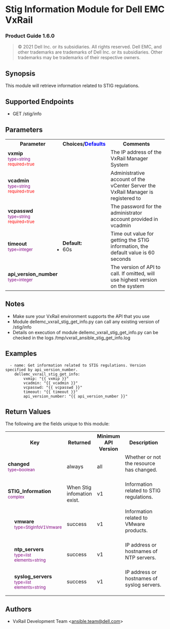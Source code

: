 Stig Information Module for Dell EMC VxRail
=================
### Product Guide 1.6.0

> © 2021 Dell Inc. or its subsidiaries. All rights reserved. Dell 
> EMC, and other trademarks are trademarks of Dell Inc. or its 
> subsidiaries. Other trademarks may be trademarks of their respective owners. 

Synopsis
--------
This module will retrieve information related to STIG regulations.
  
Supported Endpoints
--------

* GET /stig/info
  

Parameters
----------

<table  border=0 cellpadding=0 class="documentation-table">
   <tr>
      <th colspan="1">Parameter</th>
      <th>Choices/<font color="blue">Defaults</font></th>
      <th width="100%">Comments</th>
   </tr>
   <tr>
      <td colspan="1">
         <div class="ansibleOptionAnchor" id="parameter-host_name"></div>
         <b>vxmip</b>
         <a class="ansibleOptionLink" href="#parameter-host_name" title="Permalink to this option"></a>
         <div style="font-size: small">
            <span style="color: purple">type=string</span>
            <br>
            <span style="color: red">required=true</span>                    
         </div>
      </td>
      <td>
      </td>
      <td>
         <div></div>
         <div>The IP address of the VxRail Manager System</div>
      </td>
   </tr>
   <tr>
      <td colspan="1">
         <div class="ansibleOptionAnchor" id="parameter-host_name"></div>
         <b>vcadmin</b>
         <a class="ansibleOptionLink" href="#parameter-host_name" title="Permalink to this option"></a>
         <div style="font-size: small">
            <span style="color: purple">type=string</span>
            <br>
            <span style="color: red">required=true</span>                    
         </div>
      </td>
      <td>
      </td>
      <td>
         <div></div>
         <div>Administrative account of the vCenter Server the VxRail Manager is registered to</div>
      </td>
   </tr>
   <tr>
      <td colspan="1">
         <div class="ansibleOptionAnchor" id="parameter-host_name"></div>
         <b>vcpasswd</b>
         <a class="ansibleOptionLink" href="#parameter-host_name" title="Permalink to this option"></a>
         <div style="font-size: small">
            <span style="color: purple">type=string</span>
            <br>
            <span style="color: red">required=true</span>                    
         </div>
      </td>
      <td>
      </td>
      <td>
         <div></div>
         <div>The password for the administrator account provided in vcadmin</div>
      </td>
   </tr>
   <tr>
      <td colspan="1">
         <div class="ansibleOptionAnchor" id="parameter-state"></div>
         <b>timeout</b>
         <a class="ansibleOptionLink" href="#parameter-state" title="Permalink to this option"></a>
         <div style="font-size: small">
            <span style="color: purple">type=integer</span>
            <br>
            <span style="color: red"></span>                    
         </div>
      </td>
      <td>
         <ul style="margin: 0; padding: 0">
            <b>Default:</b>
            <li>60s</li>
         </ul>
      </td>
      <td>
         <div></div>
         <div>Time out value for getting the STIG information, the default value is 60 seconds</div>
         <div></div>
      </td>
   </tr>
   <tr>
      <td colspan="1">
         <div class="ansibleOptionAnchor" id="parameter-state"></div>
         <b>api_version_number</b>
         <a class="ansibleOptionLink" href="#parameter-state" title="Permalink to this option"></a>
         <div style="font-size: small">
            <span style="color: purple">type=integer</span>
            <br>
            <span style="color: red"></span>                    
         </div>
      </td>
      <td>
         <ul style="margin: 0; padding: 0"><b></b>
         </ul>
      </td>
      <td>
         <div></div>
         <div>The version of API to call. If omitted, will use highest version on the system</div>
         <div></div>
      </td>
   </tr>
</table>

Notes
-----
- Make sure your VxRail environment supports the API that you use
- Module dellemc_vxrail_stig_get_info.py can call any existing version of /stig/info
- Details on execution of module dellemc_vxrail_stig_get_info.py can be checked in the logs /tmp/vxrail_ansible_stig_get_info.log


Examples
--------

``` yaml+jinja
  - name: Get information related to STIG regulations. Version specified by api_version_number.
    dellemc_vxrail_stig_get_info:
        vxmip: "{{ vxmip }}"
        vcadmin: "{{ vcadmin }}"
        vcpasswd: "{{ vcpasswd }}"
        timeout: "{{ timeout }}"
        api_version_number: "{{ api_version_number }}"

```

Return Values
-------------

The following are the fields unique to this module:
<table border=0 cellpadding=0 class="documentation-table">
   <tr>
      <th colspan="3">Key</th>
      <th>Returned</th>
      <th>Minimum API Version</th>
      <th width="100%">Description</th>
   </tr>
   <tr>
      <td colspan="3">
         <div class="ansibleOptionAnchor" id="return-changed"></div>
         <b>changed</b>
         <a class="ansibleOptionLink" href="#return-changed" title="Permalink to
            this return value"></a>
         <div style="font-size: small">
            <span style="color: purple">type=boolean</span>
         </div>
      </td>
      <td>always</td>
      <td>all</td>
      <td>
         <div>Whether or not the resource has changed.</div>
         <br/>
      </td>
   </tr>
   <tr>
      <td colspan="3">
         <div class="ansibleOptionAnchor" id="return-hostgroup_details"></div>
         <b>STIG_Information</b>
         <a class="ansibleOptionLink" href="#return-hostgroup_details"
            title="Permalink to this return value"></a>
         <div style="font-size: small">
            <span style="color: purple">complex</span>
         </div>
      </td>
      <td>When Stig infomation exist.</td>
      <td>v1</td>
      <td>
         <div>Information related to STIG regulations.</div>
         <br/>
      </td>
   </tr>
   <tr>
      <td class="elbow-placeholder">&nbsp;</td>
      <td colspan="2">
         <div class="ansibleOptionAnchor"
            id="return-hostgroup_details/num_of_masking_views"></div>
         <b>vmware</b>
         <a class="ansibleOptionLink"
            href="#return-hostgroup_details/num_of_masking_views"
            title="Permalink to this return value"></a>
         <div style="font-size: small">
            <span style="color: purple">type=StigInfoV1Vmware</span>
         </div>
      </td>
      <td>success</td>
      <td>v1</td>
      <td>
         <div>Information related to VMware products.</div>
         <br/>
      </td>
   </tr>
   <tr>
      <td class="elbow-placeholder">&nbsp;</td>
      <td colspan="2">
         <div class="ansibleOptionAnchor" id="return-hostgroup_details/type"></div>
         <b>ntp_servers</b>
         <a class="ansibleOptionLink" href="#return-hostgroup_details/type"
            title="Permalink to this return value"></a>
         <div style="font-size: small">
            <span style="color: purple">type=list</span>
            <br>
            <span style="color: purple">elements=string</span> 
         </div>
      </td>
      <td>success</td>
      <td>v1</td>
      <td>
         <div>IP address or hostnames of NTP servers.</div>
         <br/>
      </td>
   </tr>
   <tr>
      <td class="elbow-placeholder">&nbsp;</td>
      <td colspan="2">
         <div class="ansibleOptionAnchor"
            id="return-hostgroup_details/type"></div>
         <b>syslog_servers</b>
         <a class="ansibleOptionLink" href="#return-hostgroup_details/type"
            title="Permalink to this return value"></a>
         <div style="font-size: small">
            <span style="color: purple">type=list</span>
            <br>
            <span style="color: purple">elements=string</span> 
         </div>
      </td>
      <td>success</td>
      <td>v1</td>
      <td>
         <div>IP address or hostnames of syslog servers.</div>
         <br/>
      </td>
   </tr>
</table>

Authors
-------

-   VxRail Development Team &lt;<ansible.team@dell.com>&gt;
